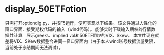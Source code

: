 # display_50ETFotion
只需打开optiondlg.py，并按F5运行，便可实现以下结果。
该文件通过人性化的窗口界面，接受期权代码的输入（wind代码）。
能够实时下载输入期权的行情数据并计算、展示greeks、implied_vol和50ETF期权的VIX、Skew。
本文件现在就差将VIX、SKew数据整合进同一窗口界面内（由于本人wind账号数据流量受限，当前处于冻结期间无法调试）。
